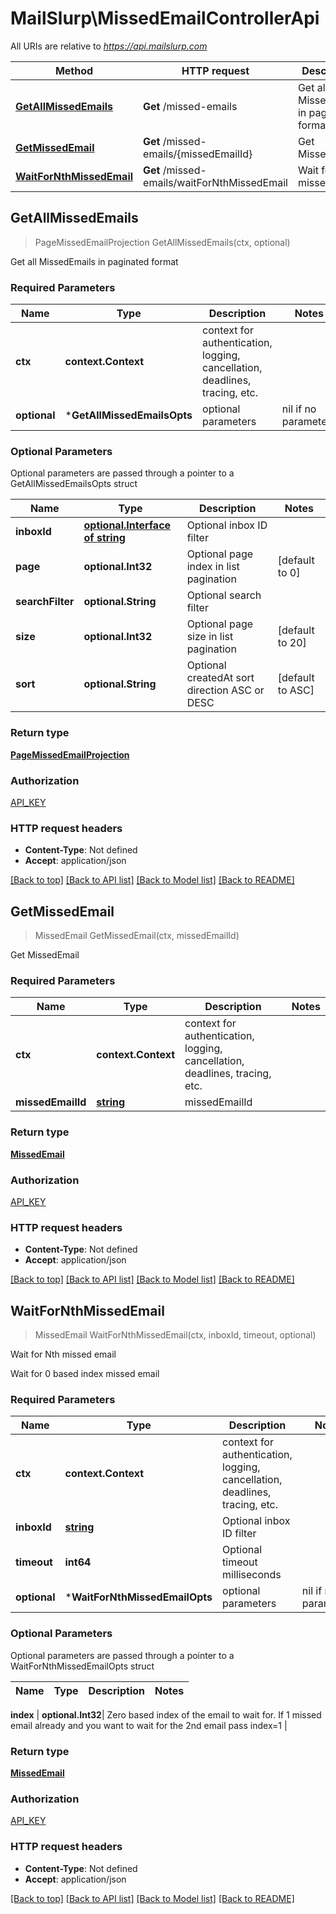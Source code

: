 # MailSlurp\MissedEmailControllerApi

All URIs are relative to *https://api.mailslurp.com*

Method | HTTP request | Description
------------- | ------------- | -------------
[**GetAllMissedEmails**](MissedEmailControllerApi#GetAllMissedEmails) | **Get** /missed-emails | Get all MissedEmails in paginated format
[**GetMissedEmail**](MissedEmailControllerApi#GetMissedEmail) | **Get** /missed-emails/{missedEmailId} | Get MissedEmail
[**WaitForNthMissedEmail**](MissedEmailControllerApi#WaitForNthMissedEmail) | **Get** /missed-emails/waitForNthMissedEmail | Wait for Nth missed email



## GetAllMissedEmails

> PageMissedEmailProjection GetAllMissedEmails(ctx, optional)

Get all MissedEmails in paginated format

### Required Parameters


Name | Type | Description  | Notes
------------- | ------------- | ------------- | -------------
**ctx** | **context.Context** | context for authentication, logging, cancellation, deadlines, tracing, etc.
 **optional** | ***GetAllMissedEmailsOpts** | optional parameters | nil if no parameters

### Optional Parameters

Optional parameters are passed through a pointer to a GetAllMissedEmailsOpts struct


Name | Type | Description  | Notes
------------- | ------------- | ------------- | -------------
 **inboxId** | [**optional.Interface of string**]()| Optional inbox ID filter | 
 **page** | **optional.Int32**| Optional page index in list pagination | [default to 0]
 **searchFilter** | **optional.String**| Optional search filter | 
 **size** | **optional.Int32**| Optional page size in list pagination | [default to 20]
 **sort** | **optional.String**| Optional createdAt sort direction ASC or DESC | [default to ASC]

### Return type

[**PageMissedEmailProjection**](PageMissedEmailProjection)

### Authorization

[API_KEY](../README#API_KEY)

### HTTP request headers

- **Content-Type**: Not defined
- **Accept**: application/json

[[Back to top]](#) [[Back to API list]](../README#documentation-for-api-endpoints)
[[Back to Model list]](../README#documentation-for-models)
[[Back to README]](../README)


## GetMissedEmail

> MissedEmail GetMissedEmail(ctx, missedEmailId)

Get MissedEmail

### Required Parameters


Name | Type | Description  | Notes
------------- | ------------- | ------------- | -------------
**ctx** | **context.Context** | context for authentication, logging, cancellation, deadlines, tracing, etc.
**missedEmailId** | [**string**]()| missedEmailId | 

### Return type

[**MissedEmail**](MissedEmail)

### Authorization

[API_KEY](../README#API_KEY)

### HTTP request headers

- **Content-Type**: Not defined
- **Accept**: application/json

[[Back to top]](#) [[Back to API list]](../README#documentation-for-api-endpoints)
[[Back to Model list]](../README#documentation-for-models)
[[Back to README]](../README)


## WaitForNthMissedEmail

> MissedEmail WaitForNthMissedEmail(ctx, inboxId, timeout, optional)

Wait for Nth missed email

Wait for 0 based index missed email

### Required Parameters


Name | Type | Description  | Notes
------------- | ------------- | ------------- | -------------
**ctx** | **context.Context** | context for authentication, logging, cancellation, deadlines, tracing, etc.
**inboxId** | [**string**]()| Optional inbox ID filter | 
**timeout** | **int64**| Optional timeout milliseconds | 
 **optional** | ***WaitForNthMissedEmailOpts** | optional parameters | nil if no parameters

### Optional Parameters

Optional parameters are passed through a pointer to a WaitForNthMissedEmailOpts struct


Name | Type | Description  | Notes
------------- | ------------- | ------------- | -------------


 **index** | **optional.Int32**| Zero based index of the email to wait for. If 1 missed email already and you want to wait for the 2nd email pass index&#x3D;1 | 

### Return type

[**MissedEmail**](MissedEmail)

### Authorization

[API_KEY](../README#API_KEY)

### HTTP request headers

- **Content-Type**: Not defined
- **Accept**: application/json

[[Back to top]](#) [[Back to API list]](../README#documentation-for-api-endpoints)
[[Back to Model list]](../README#documentation-for-models)
[[Back to README]](../README)

